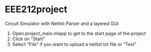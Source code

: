 # EEE212project
Circuit Simulator with Netlist Parser and a layered GUI

1. Open project_main.mlapp to get to the start page of the project
2. Click on "Start"
3. Select "File" if you want to upload a netlist txt file or "Text"
